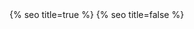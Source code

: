 <head>
  <meta charset="utf-8" />
  <meta http-equiv="X-UA-Compatible" content="IE=edge" />
  <meta name="viewport" content="width=device-width, initial-scale=1" />
  {% seo title=true %}

  <link rel="preconnect" href="https://fonts.googleapis.com">
  <link rel="preconnect" href="https://fonts.gstatic.com" crossorigin>
  <link href="https://fonts.googleapis.com/css2?family=Bricolage+Grotesque:opsz,wght@10..48,200;10..48,500&display=swap" rel="stylesheet">
  <link rel="stylesheet" href="/assets/main.css?version=1.17" />
  <link rel="icon" type="image/x-icon" href="/assets/images/favicon.png">
  <meta property="og:image" content="/assets/images/chris-wallace.jpg" />
  {% seo title=false %}
</head>

